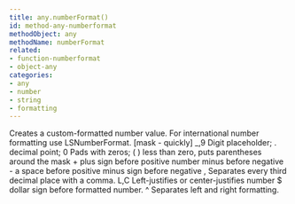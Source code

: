```yaml
---
title: any.numberFormat()
id: method-any-numberformat
methodObject: any
methodName: numberFormat
related:
- function-numberformat
- object-any
categories:
- any
- number
- string
- formatting
---
```


Creates a custom-formatted number value. For international
        number formatting use LSNumberFormat.
        [mask - quickly]
        _,9 Digit placeholder; . decimal point; 0 Pads with zeros;
        ( ) less than zero, puts parentheses around the mask
        + plus sign before positive number minus before negative
        - a space before positive minus sign before negative
        , Separates every third decimal place with a comma.
        L,C Left-justifies or center-justifies number
        $ dollar sign before formatted number.
        ^ Separates left and right formatting.